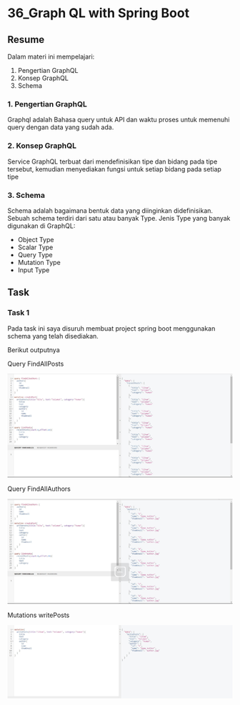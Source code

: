 # 36_Graph QL with Spring Boot

## Resume
Dalam materi ini mempelajari:
1. Pengertian GraphQL
2. Konsep GraphQL
3. Schema


### 1. Pengertian GraphQL
Graphql adalah Bahasa query untuk API dan waktu proses untuk memenuhi query dengan data yang sudah ada.

### 2. Konsep GraphQL
Service GraphQL terbuat dari mendefinisikan tipe dan bidang pada tipe tersebut, kemudian menyediakan fungsi untuk setiap bidang pada setiap tipe

### 3. Schema
Schema adalah bagaimana bentuk data yang diinginkan didefinisikan. Sebuah schema terdiri dari satu atau banyak Type. Jenis Type yang banyak digunakan di GraphQL:

- Object Type
- Scalar Type
- Query Type
- Mutation Type
- Input Type


## Task

### Task 1
Pada task ini saya disuruh membuat project spring boot menggunakan schema yang telah disediakan.

Berikut outputnya

Query FindAllPosts

![output](./screenshots/queryListposts.jpg)

Query FindAllAuthors

![output](./screenshots/query.jpg)

Mutations writePosts

![output](./screenshots/mutation.jpg)






